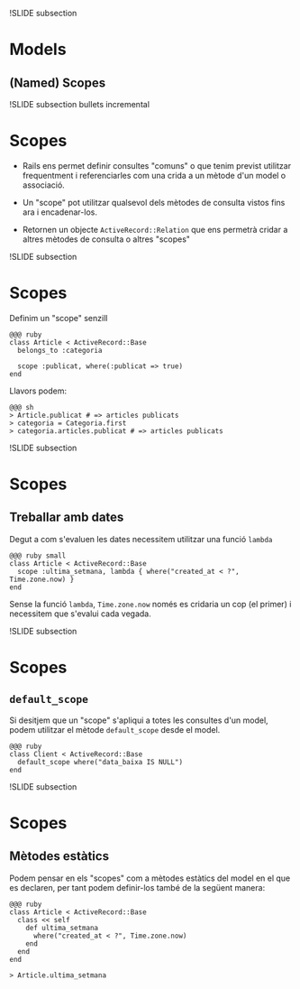 !SLIDE subsection
# Models
## (Named) Scopes

!SLIDE subsection bullets incremental
# Scopes

* Rails ens permet definir consultes "comuns" o que tenim previst utilitzar
frequentment i referenciarles com una crida a un mètode d'un model o associació.

* Un "scope" pot utilitzar qualsevol dels mètodes de consulta vistos fins
ara i encadenar-los.

* Retornen un objecte `ActiveRecord::Relation` que ens permetrà cridar
a altres mètodes de consulta o altres "scopes"

!SLIDE subsection
# Scopes

Definim un "scope" senzill

    @@@ ruby
    class Article < ActiveRecord::Base
      belongs_to :categoria

      scope :publicat, where(:publicat => true)
    end

Llavors podem:

    @@@ sh
    > Article.publicat # => articles publicats
    > categoria = Categoria.first
    > categoria.articles.publicat # => articles publicats

!SLIDE subsection
# Scopes
## Treballar amb dates

Degut a com s'evaluen les dates necessitem utilitzar una funció `lambda`

    @@@ ruby small
    class Article < ActiveRecord::Base
      scope :ultima_setmana, lambda { where("created_at < ?", Time.zone.now) }
    end

Sense la funció `lambda`, `Time.zone.now` només es cridaria un cop (el primer) i
necessitem que s'evalui cada vegada.

!SLIDE subsection
# Scopes
## `default_scope`

Si desitjem que un "scope" s'apliqui a totes les consultes d'un model,
podem utilitzar el mètode `default_scope` desde el model.

    @@@ ruby
    class Client < ActiveRecord::Base
      default_scope where("data_baixa IS NULL")
    end

!SLIDE subsection
# Scopes
## Mètodes estàtics

Podem pensar en els "scopes" com a mètodes estàtics del model en el que
es declaren, per tant podem definir-los també de la següent manera:

    @@@ ruby
    class Article < ActiveRecord::Base
      class << self
        def ultima_setmana
          where("created_at < ?", Time.zone.now)
        end
      end
    end

    > Article.ultima_setmana
